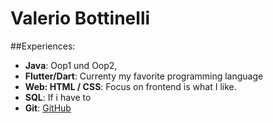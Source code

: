 # Valerio Bottinelli

##Experiences:
- **Java**: 		Oop1 und Oop2, 
- **Flutter/Dart**:	Currenty my favorite programming language
- **Web: HTML / CSS**:  Focus on frontend is what I like.
- **SQL**:		If i have to 
- **Git**:		[GitHub](https://github.com/ValerioHFTM)





